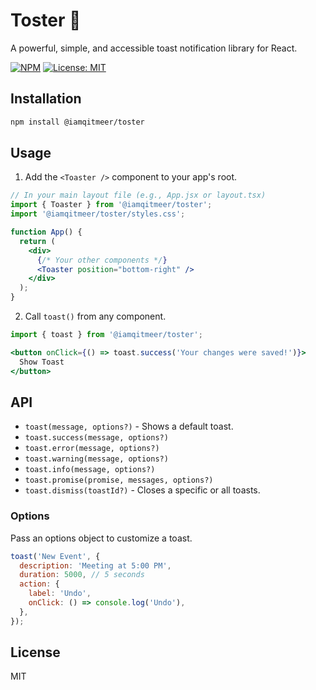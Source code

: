 # Toster 🍞

A powerful, simple, and accessible toast notification library for React.

[![NPM](https://img.shields.io/npm/v/@iamqitmeer/toster.svg)](https://www.npmjs.com/package/@iamqitmeer/toster)
[![License: MIT](https://img.shields.io/badge/License-MIT-yellow.svg)](https://opensource.org/licenses/MIT)

## Installation

```bash
npm install @iamqitmeer/toster
```

## Usage

1.  Add the `<Toaster />` component to your app's root.

```jsx
// In your main layout file (e.g., App.jsx or layout.tsx)
import { Toaster } from '@iamqitmeer/toster';
import '@iamqitmeer/toster/styles.css';

function App() {
  return (
    <div>
      {/* Your other components */}
      <Toaster position="bottom-right" />
    </div>
  );
}
```

2.  Call `toast()` from any component.

```jsx
import { toast } from '@iamqitmeer/toster';

<button onClick={() => toast.success('Your changes were saved!')}>
  Show Toast
</button>
```

## API

-   `toast(message, options?)` - Shows a default toast.
-   `toast.success(message, options?)`
-   `toast.error(message, options?)`
-   `toast.warning(message, options?)`
-   `toast.info(message, options?)`
-   `toast.promise(promise, messages, options?)`
-   `toast.dismiss(toastId?)` - Closes a specific or all toasts.

### Options

Pass an options object to customize a toast.

```js
toast('New Event', {
  description: 'Meeting at 5:00 PM',
  duration: 5000, // 5 seconds
  action: {
    label: 'Undo',
    onClick: () => console.log('Undo'),
  },
});
```

## License

MIT
